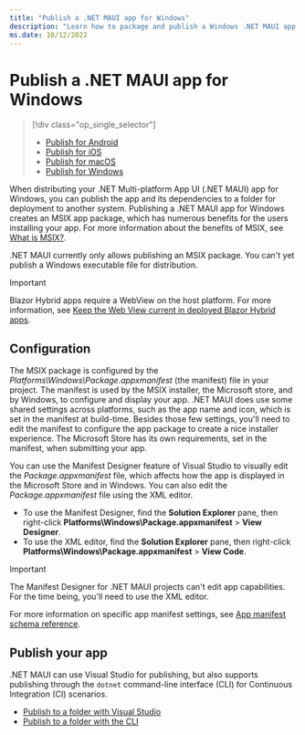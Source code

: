 ```yaml
---
title: "Publish a .NET MAUI app for Windows"
description: "Learn how to package and publish a Windows .NET MAUI app."
ms.date: 10/12/2022
---
```


# Publish a .NET MAUI app for Windows

> [!div class="op_single_selector"]
>
> - [Publish for Android](../../android/deployment/index.md)
> - [Publish for iOS](../../ios/deployment/index.md)
> - [Publish for macOS](../../mac-catalyst/deployment/index.md)
> - [Publish for Windows](overview.md)

When distributing your .NET Multi-platform App UI (.NET MAUI) app for Windows, you can publish the app and its dependencies to a folder for deployment to another system. Publishing a .NET MAUI app for Windows creates an MSIX app package, which has numerous benefits for the users installing your app. For more information about the benefits of MSIX, see [What is MSIX?](/windows/msix/overview).

.NET MAUI currently only allows publishing an MSIX package. You can't yet publish a Windows executable file for distribution.

> [!IMPORTANT]
> Blazor Hybrid apps require a WebView on the host platform. For more information, see [Keep the Web View current in deployed Blazor Hybrid apps](/aspnet/core/blazor/hybrid/security/security-considerations#keep-the-web-view-current-in-deployed-apps).

## Configuration

The MSIX package is configured by the _Platforms\\Windows\\Package.appxmanifest_ (the manifest) file in your project. The manifest is used by the MSIX installer, the Microsoft store, and by Windows, to configure and display your app. .NET MAUI does use some shared settings across platforms, such as the app name and icon, which is set in the manifest at build-time. Besides those few settings, you'll need to edit the manifest to configure the app package to create a nice installer experience. The Microsoft Store has its own requirements, set in the manifest, when submitting your app.

You can use the Manifest Designer feature of Visual Studio to visually edit the _Package.appxmanifest_ file, which affects how the app is displayed in the Microsoft Store and in Windows. You can also edit the _Package.appxmanifest_ file using the XML editor.

- To use the Manifest Designer, find the **Solution Explorer** pane, then right-click **Platforms\\Windows\\Package.appxmanifest** > **View Designer**.
- To use the XML editor, find the **Solution Explorer** pane, then right-click **Platforms\\Windows\\Package.appxmanifest** > **View Code**.

> [!IMPORTANT]
> The Manifest Designer for .NET MAUI projects can't edit app capabilities. For the time being, you'll need to use the XML editor.

For more information on specific app manifest settings, see [App manifest schema reference](/uwp/schemas/appxpackage/uapmanifestschema/root-elements).

## Publish your app

.NET MAUI can use Visual Studio for publishing, but also supports publishing through the `dotnet` command-line interface (CLI) for Continuous Integration (CI) scenarios.

<!-- - [Publish an app to the Microsoft Store](publish-visual-studio-store.md)-->
- [Publish to a folder with Visual Studio](publish-visual-studio-folder.md)
- [Publish to a folder with the CLI](publish-cli.md)
